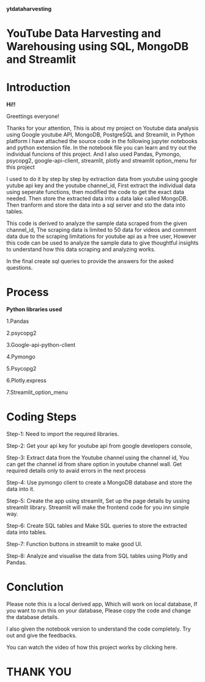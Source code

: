 **ytdataharvesting**
# YouTube Data Harvesting and Warehousing using SQL, MongoDB and Streamlit

# Introduction

**Hi!!**

Greettings everyone!

Thanks for your attention, 
This is about my project on Youtube data analysis using Google youtube API, MongoDB, PostgreSQL and Streamlit, in Python platform
I have attached the source code in the following jupyter notebooks and python extension file.
In the notebook file you can learn and try out the individual funcions of this project.
And I also used Pandas, Pymongo, psycopg2, google-api-client, streamlit, plotly and streamlit option_menu for this project

I used to do it by step by step by extraction data from youtube using google yutube api key and the youtube channel_id,
First extract the individual data using seperate functions, then modified the code to get the exact data needed.
Then store the extracted data into a data lake called MongoDB.
Then tranform and store the data into a sql server and sto the data into tables.

This code is derived to analyze the sample data scraped from the given channel_id, The scraping data is limited to 50 data for videos and comment data
due to the scraping limitations for youtube api as a free user, However this code can be used to analyze the sample data to give thoughtful
insights to understand how this data scraping and analyzing works.

In the final create sql queries to provide the answers for the asked questions.

# Process

**Python libraries used**

  1.Pandas
  
  2.psycopg2
  
  3.Google-api-python-client
  
  4.Pymongo
  
  5.Psycopg2
  
  6.Plotly.express
  
  7.Streamlit_option_menu

# Coding Steps

Step-1: Need to import the required libraries.

Step-2: Get your api key for youtube api from google developers console,

Step-3: Extract data from the Youtube channel using the channel id, You can get the channel id from share option in youtube channel wall. Get required details only to avaid errors in the next process

Step-4: Use pymongo client to create a MongoDB database and store the data into it.

Step-5: Create the app using streamlit, Set up the page details by ussing streamlit library.
Streamlit will make the frontend code for you inn simple way.

Step-6: Create SQL tables and Make SQL queries to store the extracted data into tables.

Step-7: Function buttons in streamlit to make good UI.

Step-8: Analyze and visualise the data from SQL tables using Plotly and Pandas.


# Conclution

Please note this is a local derived app, Which will work on local database, 
If you want to run this on your database, Please copy the code and change the database details.

I also given the notebook version to understand the code completely. Try out and give the feedbacks.

You can watch the video of how this project works by clicking here.

#                  THANK YOU
